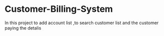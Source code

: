 # Customer-Billing-System
In this project to add account list  ,to search customer list and the customer paying the detalis
